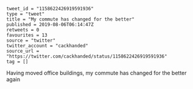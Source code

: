 ```
tweet_id = "1158622426919591936"
type = "tweet"
title = "My commute has changed for the better"
published = 2019-08-06T06:14:47Z
retweets = 0
favourites = 13
source = "twitter"
twitter_account = "cackhanded"
source_url = "https://twitter.com/cackhanded/status/1158622426919591936"
tag = []
```

Having moved office buildings, my commute has changed for the better again

<p class='image'><img src='http://mnf.m17s.net/2019/08/06/EBRA86WXoAEZ6zo.jpg' alt=''></p>

